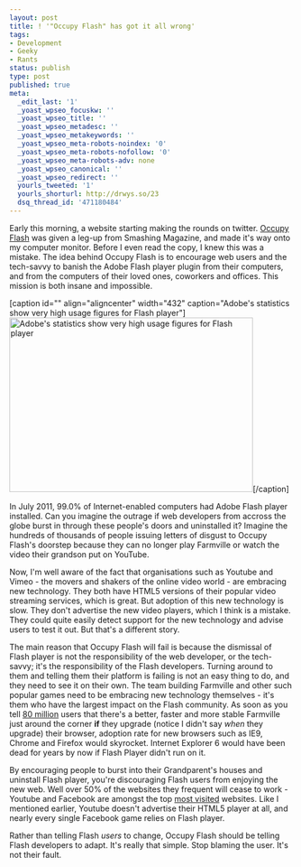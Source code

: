 ```yaml
---
layout: post
title: ! '"Occupy Flash" has got it all wrong'
tags:
- Development
- Geeky
- Rants
status: publish
type: post
published: true
meta:
  _edit_last: '1'
  _yoast_wpseo_focuskw: ''
  _yoast_wpseo_title: ''
  _yoast_wpseo_metadesc: ''
  _yoast_wpseo_metakeywords: ''
  _yoast_wpseo_meta-robots-noindex: '0'
  _yoast_wpseo_meta-robots-nofollow: '0'
  _yoast_wpseo_meta-robots-adv: none
  _yoast_wpseo_canonical: ''
  _yoast_wpseo_redirect: ''
  yourls_tweeted: '1'
  yourls_shorturl: http://drwys.so/23
  dsq_thread_id: '471180484'
---
```

Early this morning, a website starting making the rounds on twitter. <a href="http://occupyflash.org">Occupy Flash</a> was given a leg-up from Smashing Magazine, and made it's way onto my computer monitor. Before I even read the copy, I knew this was a mistake. The idea behind Occupy Flash is to encourage web users and the tech-savvy to banish the Adobe Flash player plugin from their computers, and from the computers of their loved ones, coworkers and offices. This mission is both insane and impossible.

[caption id="" align="aligncenter" width="432" caption="Adobe&#39;s statistics show very high usage figures for Flash player"]<a href="http://www.adobe.com/products/flashplatformruntimes/statistics.html"><img src="http://daneden.me/wp-content/uploads/2011/11/1312919663026.jpg" alt="Adobe's statistics show very high usage figures for Flash player" width="432" height="309" /></a>[/caption]

In July 2011, 99.0% of Internet-enabled computers had Adobe Flash player installed. Can you imagine the outrage if web developers from accross the globe burst in through these people's doors and uninstalled it? Imagine the hundreds of thousands of people issuing letters of disgust to Occupy Flash's doorstep because they can no longer play Farmville or watch the video their grandson put on YouTube.

Now, I'm well aware of the fact that organisations such as Youtube and Vimeo - the movers and shakers of the online video world - are embracing new technology. They both have HTML5 versions of their popular video streaming services, which is great. But adoption of this new technology is slow. They don't advertise the new video players, which I think is a mistake. They could quite easily detect support for the new technology and advise users to test it out. But that's a different story.

The main reason that Occupy Flash will fail is because the dismissal of Flash player is not the responsibility of the web developer, or the tech-savvy; it's the responsibility of the Flash developers. Turning around to them and telling them their platform is failing is not an easy thing to do, and they need to see it on their own. The team building Farmville and other such popular games need to be embracing new technology themselves - it's them who have the largest impact on the Flash community. As soon as you tell <a href="http://mashable.com/2010/02/20/farmville-80-million-users/">80 million</a> users that there's a better, faster and more stable Farmville just around the corner <strong>if</strong> they upgrade (notice I didn't say <em>when</em> they upgrade) their browser, adoption rate for new browsers such as IE9, Chrome and Firefox would skyrocket. Internet Explorer 6 would have been dead for years by now if Flash Player didn't run on it.

By encouraging people to burst into their Grandparent's houses and uninstall Flash player, you're discouraging Flash users from enjoying the new web. Well over 50% of the websites they frequent will cease to work - Youtube and Facebook are amongst the top <a href="http://www.alexa.com/topsites">most visited</a> websites. Like I mentioned earlier, Youtube doesn't advertise their HTML5 player at all, and nearly every single Facebook game relies on Flash player.

Rather than telling Flash <em>users</em> to change, Occupy Flash should be telling Flash developers to adapt. It's really that simple. Stop blaming the user. It's not their fault.
